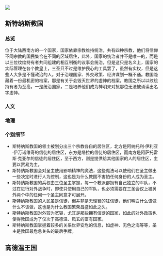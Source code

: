 ![](https://pic.imgdb.cn/item/6405f7b8f144a01007ab7762.png)

## 斯特纳斯教国

### 总览

位于大陆西南方的一个国家，国家依靠宗教维持统治，共有四种宗教，他们将信仰不同宗教的国民集合在不同的区域居住，此外，国家的统治者并不是唯一的，而是以三位纹绘持有者共同组建的相互制衡的议事会统治，但是这只是名义上，国家的实际管理在各个教皇上，三圣只不过是维护民心的工具罢了，虽然有实权，但是这些人大多是不懂政治的人，对于治理国家、外交政策、经济谋划一概不通。教国隐藏着一份最机密的档案，那是有关于会毁灭世界的虚神的档案，教国之所以以纹绘持有者为至高，一是统治国家，二是培养他们成为神明来对抗那位无法被诵读出名字虚神。

### 人文

### 地理

### 个别细节

* 斯特纳斯教国的领土被划分出三个宗教各自的居住区，北方是阿纳托利·伊利亚·伊万诺维奇的信徒的居住区，东方是塔拉的信徒的居住区，而南方是阿萨托雷斯·克亚尔的信徒的居住区，至于西方，则是提供给其他国家的人的居住区，主要以贸易为主。
* 斯特纳斯教国会对圣主使用影响精神的魔法，这些魔法可以使他们在圣主做出一些决定时进行人为控制，这也是为什么教国不害怕任何身份的人成为圣主。
* 斯特纳斯教国的兵权由三位圣主掌握，每一个教派都拥有自己独立的军队，不过在进行对外战争时，即使只使用自己的军队，也必须需要在三圣会议上被另外两个中的任何一个圣主同意才可展开。
* 斯特纳斯教国的人民虽是信徒，但并非是无理智的狂信徒，他们明白什么该做什么不该做，这也是为什么教国繁荣昌盛如此之久。
* 斯特纳斯教国对外较为宽容，尤其是那些拥有信徒的国家，如此的对外政策也使得教国成为了仅次于高德温、风玄的富有国家。
* 斯特纳斯教国掌握着较多的关系世界安危的信息，如虚神、无色之海等等，圣主是教国最危急关头的最后手牌。

## 高德温王国
